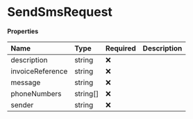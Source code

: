 # SendSmsRequest

**Properties**

| Name             | Type     | Required | Description |
| :--------------- | :------- | :------- | :---------- |
| description      | string   | ❌       |             |
| invoiceReference | string   | ❌       |             |
| message          | string   | ❌       |             |
| phoneNumbers     | string[] | ❌       |             |
| sender           | string   | ❌       |             |
